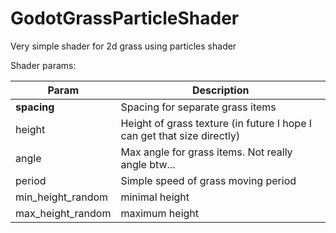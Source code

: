 # GodotGrassParticleShader
Very simple shader for 2d grass using particles shader

Shader params:

Param | Description
----- | -----------
**spacing** | Spacing for separate grass items
height | Height of grass texture (in future I hope I can get that size directly)
angle | Max angle for grass items. Not really angle btw... 
period | Simple speed of grass moving period
min_height_random | minimal height 
max_height_random | maximum height

